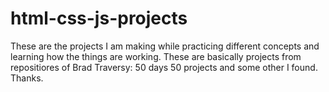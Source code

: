 ﻿# html-css-js-projects
These are the projects I am making while practicing different concepts and learning how the things are working. These are basically projects from repositiores of Brad Traversy: 50 days 50 projects and some other I found. 
Thanks. 
